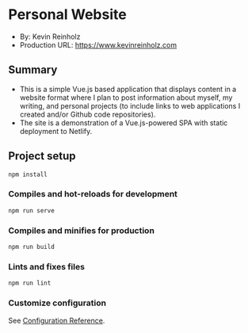# Personal Website
+ By: Kevin Reinholz
+ Production URL: <https://www.kevinreinholz.com>

## Summary
+ This is a simple Vue.js based application that displays content in a website format where I plan to post information about myself, my writing, and personal projects (to include links to web applications I created and/or Github code repositories).
+ The site is a demonstration of a Vue.js-powered SPA with static deployment to Netlify.

## Project setup
```
npm install
```

### Compiles and hot-reloads for development
```
npm run serve
```

### Compiles and minifies for production
```
npm run build
```

### Lints and fixes files
```
npm run lint
```

### Customize configuration
See [Configuration Reference](https://cli.vuejs.org/config/).
